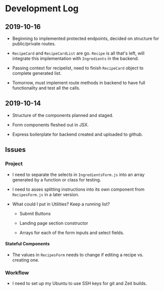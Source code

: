 # Development Log

## 2019-10-16

- Beginning to implemented protected endpoints, decided on structure for public/private routes.

- `RecipeCard` and `RecipeCardList` are go. `Recipe` is all that's left, will integrate this implementation with `Ingredients` in the backend.

- Passing context for recipelist, need to finish `RecipeCard` object to complete generated list.

- Tomorrow, must implement route methods in backend to have full functionality and test all the calls.

## 2019-10-14

- Structure of the components planned and staged.

- Form components fleshed out in JSX.

- Express boilerplate for backend created and uploaded to github.

## Issues

### Project

- I need to separate the selects in `IngredientsForm.js` into an array generated by a function or class for testing.

- I need to asses splitting instructions into its own component from `RecipesForm.js` in a later version.

- What could I put in Utilities? Keep a running list?

  - Submit Buttons

  - Landing page section constructor

  - Arrays for each of the form inputs and select fields.

#### Stateful Components

- The values in `RecipesForm` needs to change if editing a recipe vs. creating one.

### Workflow

- I need to set up my Ubuntu to use SSH keys for git and Zeit builds.
